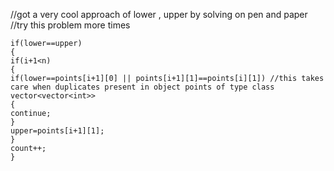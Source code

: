 //got a very cool approach of lower , upper by solving on pen and paper
//try this problem more times
```
if(lower==upper)
{
if(i+1<n)
{
if(lower==points[i+1][0] || points[i+1][1]==points[i][1]) //this takes care when duplicates present in object points of type class vector<vector<int>>
{
continue;
}
upper=points[i+1][1];
}
count++;
}
```